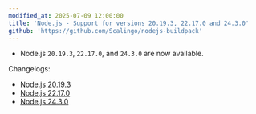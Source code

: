```yaml
---
modified_at: 2025-07-09 12:00:00
title: 'Node.js - Support for versions 20.19.3, 22.17.0 and 24.3.0'
github: 'https://github.com/Scalingo/nodejs-buildpack'
---
```


- Node.js `20.19.3`, `22.17.0`, and `24.3.0` are now available.

Changelogs:
- [Node.js 20.19.3](https://github.com/nodejs/node/blob/main/doc/changelogs/CHANGELOG_V20.md#20.19.3)
- [Node.js 22.17.0](https://github.com/nodejs/node/blob/main/doc/changelogs/CHANGELOG_V22.md#22.17.0)
- [Node.js 24.3.0](https://github.com/nodejs/node/blob/main/doc/changelogs/CHANGELOG_V24.md#24.3.0)
